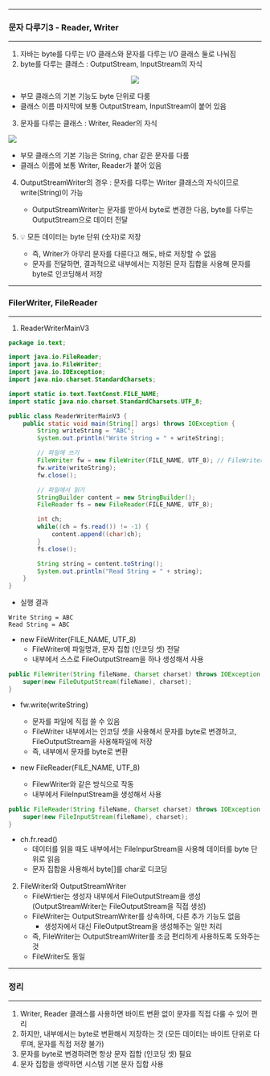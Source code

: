 -----
### 문자 다루기3 - Reader, Writer
-----
1. 자바는 byte를 다루는 I/O 클래스와 문자를 다루는 I/O 클래스 둘로 나눠짐
2. byte를 다루는 클래스 : OutputStream, InputStream의 자식
<div align="center">
<img src="https://github.com/user-attachments/assets/5953b14e-d050-4146-a97f-53b928b676ec">
</div>

  - 부모 클래스의 기본 기능도 byte 단위로 다룸
  - 클래스 이름 마지막에 보통 OutputStream, InputStream이 붙어 있음

3. 문자를 다루는 클래스 : Writer, Reader의 자식
<div aling="center">
<img src="https://github.com/user-attachments/assets/9edca953-45ce-4787-84d0-9b66ced8d40a">
</div>

  - 부모 클래스의 기본 기능은 String, char 같은 문자를 다룸
  - 클래스 이름에 보통 Writer, Reader가 붙어 있음

4. OutputStreamWriter의 경우 : 문자를 다루는 Writer 클래스의 자식이므로 write(String)이 가능
   - OutputStreamWriter는 문자를 받아서 byte로 변경한 다음, byte를 다루는 OutputStream으로 데이터 전달

5. 💡 모든 데이터는 byte 단위 (숫자)로 저장
   - 즉, Writer가 아무리 문자를 다룬다고 해도, 바로 저장할 수 없음
   - 문자를 전달하면, 결과적으로 내부에서는 지정된 문자 집합을 사용해 문자를 byte로 인코딩해서 저장

-----
### FilerWriter, FileReader
-----
1. ReaderWriterMainV3
```java
package io.text;

import java.io.FileReader;
import java.io.FileWriter;
import java.io.IOException;
import java.nio.charset.StandardCharsets;

import static io.text.TextConst.FILE_NAME;
import static java.nio.charset.StandardCharsets.UTF_8;

public class ReaderWriterMainV3 {
    public static void main(String[] args) throws IOException {
        String writeString = "ABC";
        System.out.println("Write String = " + writeString);

        // 파일에 쓰기
        FileWriter fw = new FileWriter(FILE_NAME, UTF_8); // FileWriter(File_name, Charset)
        fw.write(writeString);
        fw.close();

        // 파일에서 읽기
        StringBuilder content = new StringBuilder();
        FileReader fs = new FileReader(FILE_NAME, UTF_8);

        int ch;
        while((ch = fs.read()) != -1) {
            content.append((char)ch);
        }
        fs.close();

        String string = content.toString();
        System.out.println("Read String = " + string);
    }
}
```
  - 실행 결과
```
Write String = ABC
Read String = ABC
```

  - new FileWriter(FILE_NAME, UTF_8)
    + FileWriter에 파일명과, 문자 집합 (인코딩 셋) 전달
    + 내부에서 스스로 FileOutputStream을 하나 생성해서 사용

```java
public FileWriter(String fileName, Charset charset) throws IOException {
    super(new FileOutputStream(fileName), charset);
}
```

  - fw.write(writeString)
    + 문자를 파일에 직접 쓸 수 있음
    + FileWriter 내부에서는 인코딩 셋을 사용해서 문자를 byte로 변경하고, FileOutputStream을 사용해파일에 저장
    + 즉, 내부에서 문자를 byte로 변환

  - new FileReader(FILE_NAME, UTF_8)
    + FilewWriter와 같은 방식으로 작동
    + 내부에서 FileInputStream을 생성해서 사용
```java
public FileReader(String fileName, Charset charset) throws IOException {
    super(new FileInputStream(fileName), charset);
}
```

  - ch.fr.read()
    + 데이터를 읽을 때도 내부에서는 FileInpurStream을 사용해 데이터를 byte 단위로 읽음
    + 문자 집합을 사용해서 byte[]를 char로 디코딩

2. FileWriter와 OutputStreamWriter
   - FileWrtier는 생성자 내부에서 FileOutputStream을 생성 (OutputStreamWriter는 FileOutputStream을 직접 생성)
   - FileWriter는 OutputStreamWriter를 상속하며, 다른 추가 기능도 없음
     + 생성자에서 대신 FileOutputStream을 생성해주는 일만 처리
   - 즉, FileWriter는 OutputStreamWriter를 조금 편리하게 사용하도록 도와주는 것
   - FileWriter도 동일

-----
### 정리
-----
1. Writer, Reader 클래스를 사용하면 바이트 변환 없이 문자를 직접 다룰 수 있어 편리
2. 하지만, 내부에서는 byte로 변환해서 저장하는 것 (모든 데이터는 바이트 단위로 다루며, 문자를 직접 저장 불가)
3. 문자를 byte로 변경하려면 항상 문자 집합 (인코딩 셋) 필요
4. 문자 집합을 생략하면 시스템 기본 문자 집합 사용
